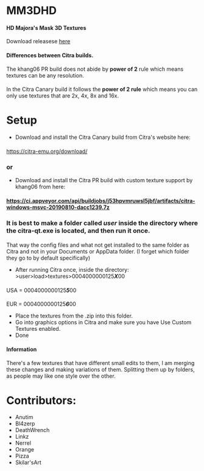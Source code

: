 # MM3DHD
#### HD Majora's Mask 3D Textures
Download releasese [here](https://github.com/DeathWrench/MM3DHD/releases/)

#### Differences between Citra builds.
The khang06 PR build does not abide by **power of 2** rule which means textures can be any resolution. 
#### 
In the Citra Canary build it follows the **power of 2 rule** which means you can only use textures that are 2x, 4x, 8x and 16x.


# Setup
* Download and install the Citra Canary build from Citra's website here:
####
https://citra-emu.org/download/
### or
* Download and install the Citra PR build with custom texture support by khang06 from here:
#### https://ci.appveyor.com/api/buildjobs/j53hpvmruwsl5jbf/artifacts/citra-windows-msvc-20190810-dacc1239.7z
### It is best to make a folder called *user* inside the directory where the **citra-qt.exe** is located, and then run it once.  
#### 
That way the config files and what not get installed to the same folder as Citra and not in your Documents or AppData folder. (I forget which folder they go to by default specifically)
* After running Citra once, inside the directory: >user>load>textures>0004000000125***X***00
####
USA = 0004000000125***5***00 
####
EUR = 0004000000125***6***00
* Place the textures from the .zip into this folder.
* Go into graphics options in Citra and make sure you have Use Custom Textures enabled. 
* Done

#### Information
There's a few textures that have different small edits to them, I am merging these changes and making variations of them. Splitting them up by folders, as people may like one style over the other.

# Contributors:
* Anutim
* Bl4zerp
* DeathWrench
* Linkz
* Nerrel 
* Orange
* Pizza
* Skilar'sArt
